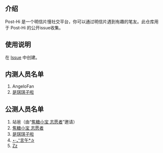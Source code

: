## 介绍
Post-Hi 是一个明信片慢社交平台，你可以通过明信片遇到有趣的笔友。此仓库用于 Post-Hi 的公开issue收集。

## 使用说明

在 [Issue](https://gitee.com/post-hi/issue/issues) 中创建。

## 内测人员名单

1. AngeloFan
2. [是琪琪子啦](https://www.icardyou.icu/userInfo/homePage?userId=40672)


## 公测人员名单

1. 站爸（由“[焦糖小宝 志愿者](https://www.icardyou.icu/userInfo/homePage?userId=40014)”邀请）
2. [焦糖小宝 志愿者](https://www.icardyou.icu/userInfo/homePage?userId=40014)
3. [是琪琪子啦](https://www.icardyou.icu/userInfo/homePage?userId=40672)
4. [⋆‧₊⁺言午*✰](https://www.icardyou.icu/userInfo/homePage?userId=41024)
5. [Zz](https://www.icardyou.icu/userInfo/homePage?userId=41386)
